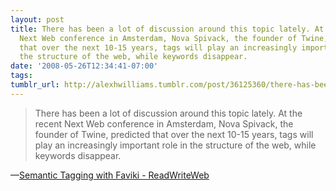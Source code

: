 ```yaml
---
layout: post
title: There has been a lot of discussion around this topic lately. At the recent
  Next Web conference in Amsterdam, Nova Spivack, the founder of Twine, predicted
  that over the next 10-15 years, tags will play an increasingly important role in
  the structure of the web, while keywords disappear.
date: '2008-05-26T12:34:41-07:00'
tags: 
tumblr_url: http://alexhwilliams.tumblr.com/post/36125360/there-has-been-a-lot-of-discussion-around-this
---
```

<blockquote>There has been a lot of discussion around this topic lately. At the recent Next Web conference in Amsterdam, Nova Spivack, the founder of Twine, predicted that over the next 10-15 years, tags will play an increasingly important role in the structure of the web, while keywords disappear.</blockquote>&#8212;<a href="http://www.readwriteweb.com/archives/semantic_tagging_with_faviki.php">Semantic Tagging with Faviki - ReadWriteWeb</a>
